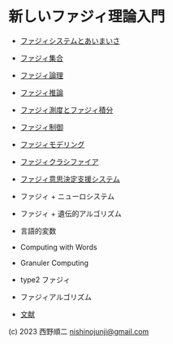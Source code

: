 # 新しいファジィ理論入門

- [ファジィシステムとあいまいさ](intro-fuzzyandsomething.md)
- [ファジィ集合](fuzzyset.md)
- [ファジィ論理](theoryof-fuzzylogic.md)
- [ファジィ推論](fuzzyinference.md)
- [ファジィ測度とファジィ積分](fuzzymeasure-and-integral.md)

- [ファジィ制御](fuzzycontrol.md)
- [ファジィモデリング](fuzzymodeling.md)
- [ファジィクラシファイア](fuzzyclassifier.md)
- [ファジィ意思決定支援システム](fuzzydecisionmaking.md)

- ファジィ + ニューロシステム
- ファジィ + 遺伝的アルゴリズム

- 言語的変数
- Computing with Words
- Granuler Computing
- type2 ファジィ
- ファジィアルゴリズム

- [文献](reviews.md)

(c) 2023 西野順二 nishinojunji@gmail.com
